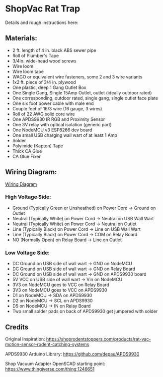 ShopVac Rat Trap
================

Details and rough instructions here:

<link here>

Materials:
----------

* 2 ft. length of 4 in. black ABS sewer pipe
* Roll of Plumber's Tape
* 3/4in. wide-head wood screws
* Wire loom
* Wire loom tape
* WAGO or equivalent wire fasteners, some 2 and 3 wire variants
* 1x2 ft. piece of 3/4 in. plywood
* One plastic, deep 1 Gang Outlet Box
* One Single Gang, Single 15Amp Outlet, outlet (ideally outdoor rated)
* One corresponding, outdoor rated, single gang, single outlet face plate
* One six foot power cable with male end
* Couple feet of 16/3 wire (16 gauge, 3 wires)
* Roll of 22 AWG solid core wire
* One APDS9930 IR RGB and Proximity Sensor
* One 3V relay with optical isolation (generic part)
* One NodeMCU v3 ESP8266 dev board
* One small USB charging wall wart of at least 1 Amp
* Solder
* Polyimide (Kapton) Tape
* Thick CA Glue
* CA Glue Fixer

Wiring Diagram:
---------------
[Wiring Diagram](https://github.com/shellster/ShopVacRatTrap/tree/main/Pictures/RatTrapCircuitDiagram.png)

### High Voltage Side:

* Ground (Typically Green or Unsheathed) on Power Cord -> Ground on Outlet
* Neutral (Typically White) on Power Cord -> Neutral on USB Wall Wart
* Neutral (Typically White) on Power Cord -> Neutral on Outlet
* Line (Typically Black) on Power Cord -> Line on USB Wall Wart
* Line (Typically Black) on Power Cord -> COM on Relay Board
* NO (Normally Open) on Relay Board -> Line on Outlet

### Low Voltage Side:

* DC Ground on USB side of wall wart -> GND on NodeMCU
* DC Ground on USB side of wall wart -> GND on Relay Board
* DC Ground on USB side of wall wart -> GND on APDS9930 board
* 5V VCC on USB side of wall wart -> Vin on NodeMCU
* 3V3 on NodeMCU goes to VCC on Relay Board
* 3V3 on NodeMCU goes to VCC on APDS9930
* D1 on NodeMCU -> SDA on APDS9930
* D2 on NodeMCU -> SCL on APDS9930
* D5 on NodeMCU -> IN on Relay Board
* Two small solder pads on back of APDS9930 get jumpered with solder


Credits
-------

Original Inspiration: https://shoprodentstoppers.com/products/rat-vac-motion-sensor-rodent-catching-systems

APDS9930 Arduino Library: https://github.com/depau/APDS9930

Shop Vacuum Adapter OpenSCAD starting point: https://www.thingiverse.com/thing:1246651
